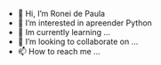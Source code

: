 - 👋 Hi, I’m  Ronei de  Paula
- 👀 I’m interested in  apreender  Python
- 🌱  Im currently learning ...
- 💞️ I’m looking to collaborate on ...
- 📫 How to reach me ...

<!---
Ronei84/Ronei84 is a ✨ special ✨ repository because its `README.md` (this file) appears on your GitHub profile.
You can click the Preview link to take a look at your changes.
--->
